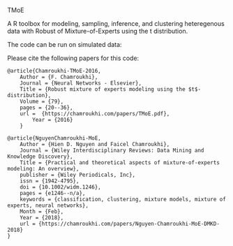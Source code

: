 TMoE

A R toolbox for modeling, sampling, inference, and clustering heteregenous data with Robust of Mixture-of-Experts using the t distribution.

The code can be run on simulated data:

Please cite the following papers for this code:

```
@article{Chamroukhi-TMoE-2016,
	Author = {F. Chamroukhi},
	Journal = {Neural Networks - Elsevier},
	Title = {Robust mixture of experts modeling using the $t$-distribution},
	Volume = {79},
	pages = {20--36},
	url =  {https://chamroukhi.com/papers/TMoE.pdf},
		Year = {2016}
	}
  
@article{NguyenChamroukhi-MoE,
	Author = {Hien D. Nguyen and Faicel Chamroukhi},
	Journal = {Wiley Interdisciplinary Reviews: Data Mining and Knowledge Discovery},
	Title = {Practical and theoretical aspects of mixture-of-experts modeling: An overview},
	publisher = {Wiley Periodicals, Inc},
	issn = {1942-4795},
	doi = {10.1002/widm.1246},
	pages = {e1246--n/a},
	keywords = {classification, clustering, mixture models, mixture of experts, neural networks},
	Month = {Feb},
	Year = {2018},
	url = {https://chamroukhi.com/papers/Nguyen-Chamroukhi-MoE-DMKD-2018}
}
```
